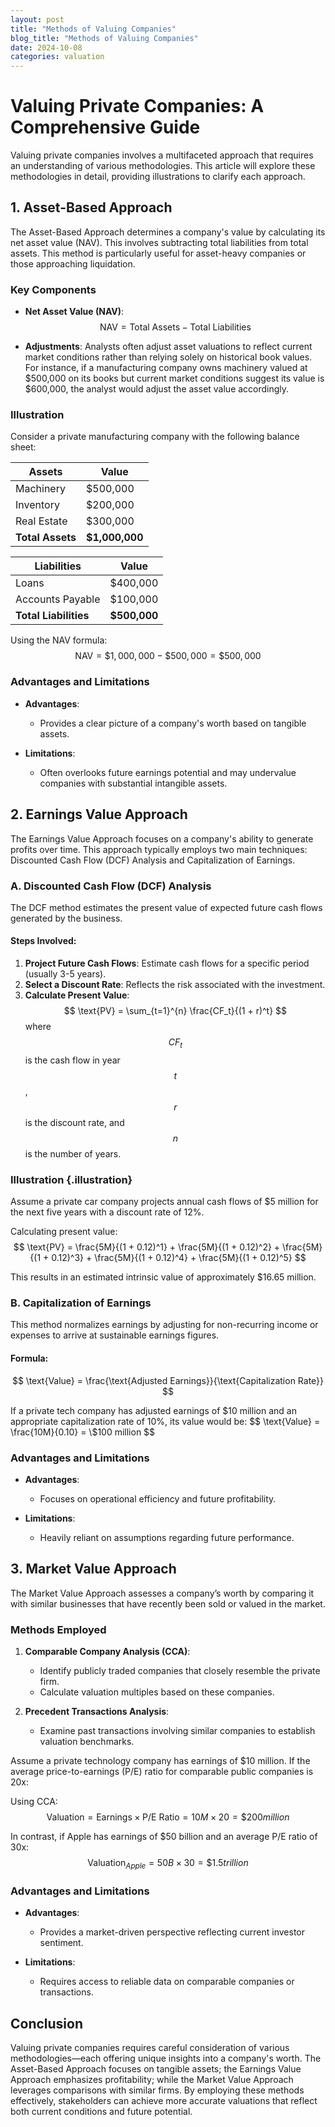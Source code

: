 ```yaml
---
layout: post
title: "Methods of Valuing Companies"
blog_title: "Methods of Valuing Companies"
date: 2024-10-08
categories: valuation
---
```


# Valuing Private Companies: A Comprehensive Guide

Valuing private companies involves a multifaceted approach that requires an understanding of various methodologies. This article will explore these methodologies in detail, providing illustrations to clarify each approach.

## 1. Asset-Based Approach

The Asset-Based Approach determines a company's value by calculating its net asset value (NAV). This involves subtracting total liabilities from total assets. This method is particularly useful for asset-heavy companies or those approaching liquidation.

### Key Components

- **Net Asset Value (NAV)**: 
  $$
  \text{NAV} = \text{Total Assets} - \text{Total Liabilities}
  $$

- **Adjustments**: Analysts often adjust asset valuations to reflect current market conditions rather than relying solely on historical book values. For instance, if a manufacturing company owns machinery valued at $500,000 on its books but current market conditions suggest its value is $600,000, the analyst would adjust the asset value accordingly.

### Illustration

Consider a private manufacturing company with the following balance sheet:

| **Assets**               | **Value**     |
|--------------------------|---------------|
| Machinery                | $500,000      |
| Inventory                | $200,000      |
| Real Estate              | $300,000      |
| **Total Assets**         | **$1,000,000**|

| **Liabilities**          | **Value**     |
|--------------------------|---------------|
| Loans                    | $400,000      |
| Accounts Payable         | $100,000      |
| **Total Liabilities**    | **$500,000**  |

Using the NAV formula:
$$
\text{NAV} = \$1,000,000 - \$500,000 = \$500,000
$$


### Advantages and Limitations

- **Advantages**:
  - Provides a clear picture of a company's worth based on tangible assets.
  
- **Limitations**:
  - Often overlooks future earnings potential and may undervalue companies with substantial intangible assets.

## 2. Earnings Value Approach

The Earnings Value Approach focuses on a company's ability to generate profits over time. This approach typically employs two main techniques: Discounted Cash Flow (DCF) Analysis and Capitalization of Earnings.

### A. Discounted Cash Flow (DCF) Analysis

The DCF method estimates the present value of expected future cash flows generated by the business.

#### Steps Involved:

1. **Project Future Cash Flows**: Estimate cash flows for a specific period (usually 3-5 years).
2. **Select a Discount Rate**: Reflects the risk associated with the investment.
3. **Calculate Present Value**:
   $$
   \text{PV} = \sum_{t=1}^{n} \frac{CF_t}{(1 + r)^t}
   $$
   where $$CF_t$$ is the cash flow in year $$t$$, $$r$$ is the discount rate, and $$n$$ is the number of years.

### Illustration {.illustration}
Assume a private car company projects annual cash flows of $5 million for the next five years with a discount rate of 12%.

Calculating present value:
$$
\text{PV} = \frac{5M}{(1 + 0.12)^1} + \frac{5M}{(1 + 0.12)^2} + \frac{5M}{(1 + 0.12)^3} + \frac{5M}{(1 + 0.12)^4} + \frac{5M}{(1 + 0.12)^5}
$$

This results in an estimated intrinsic value of approximately $16.65 million.
</div>

### B. Capitalization of Earnings

This method normalizes earnings by adjusting for non-recurring income or expenses to arrive at sustainable earnings figures.

#### Formula:
$$
\text{Value} = \frac{\text{Adjusted Earnings}}{\text{Capitalization Rate}}
$$


<div class="illustration">
If a private tech company has adjusted earnings of $10 million and an appropriate capitalization rate of 10%, its value would be:
$$
\text{Value} = \frac{10M}{0.10} = \$100 million
$$
</div>

### Advantages and Limitations

- **Advantages**:
  - Focuses on operational efficiency and future profitability.
  
- **Limitations**:
  - Heavily reliant on assumptions regarding future performance.

## 3. Market Value Approach

The Market Value Approach assesses a company’s worth by comparing it with similar businesses that have recently been sold or valued in the market.

### Methods Employed

1. **Comparable Company Analysis (CCA)**:
   - Identify publicly traded companies that closely resemble the private firm.
   - Calculate valuation multiples based on these companies.

2. **Precedent Transactions Analysis**:
   - Examine past transactions involving similar companies to establish valuation benchmarks.

<div class="illustration">
Assume a private technology company has earnings of $10 million. If the average price-to-earnings (P/E) ratio for comparable public companies is 20x:

Using CCA:
$$
\text{Valuation} = \text{Earnings} \times \text{P/E Ratio} = 10M \times 20 = \$200 million
$$


In contrast, if Apple has earnings of $50 billion and an average P/E ratio of 30x:
$$
\text{Valuation}_{Apple} = 50B \times 30 = \$1.5 trillion
$$
</div>

### Advantages and Limitations

- **Advantages**:
  - Provides a market-driven perspective reflecting current investor sentiment.
  
- **Limitations**:
  - Requires access to reliable data on comparable companies or transactions.

## Conclusion

Valuing private companies requires careful consideration of various methodologies—each offering unique insights into a company's worth. The Asset-Based Approach focuses on tangible assets; the Earnings Value Approach emphasizes profitability; while the Market Value Approach leverages comparisons with similar firms. By employing these methods effectively, stakeholders can achieve more accurate valuations that reflect both current conditions and future potential.
